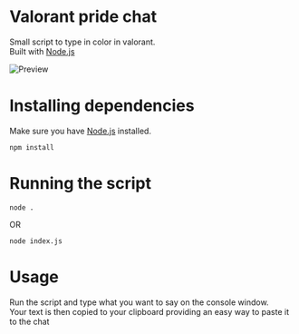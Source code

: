 # Valorant pride chat
 Small script to type in color in valorant.\
 Built with [Node.js](https://nodejs.org/)

![Preview](https://cdn.discordapp.com/attachments/774615897540657183/852967218840993862/unknown.png)

# Installing dependencies
Make sure you have [Node.js](https://nodejs.org/) installed.
```
npm install
```

# Running the script
```
node .
```
OR
```
node index.js
```

# Usage
 Run the script and type what you want to say on the console window.\
 Your text is then copied to your clipboard providing an easy way to paste it to the chat
